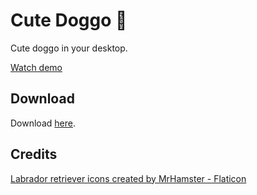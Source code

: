 # Cute Doggo 🐶
Cute doggo in your desktop.

[Watch demo](https://user-images.githubusercontent.com/17674038/205483337-0fbd4d86-7a37-4697-ba0e-806bfe456f5a.mp4)

## Download
Download [here](https://github.com/harysuryanto/cute_doggo/releases).

## Credits
<a href="https://www.flaticon.com/free-icons/labrador-retriever" title="labrador retriever icons">Labrador retriever icons created by MrHamster - Flaticon</a>
